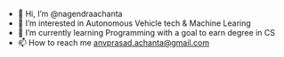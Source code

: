 - 👋 Hi, I’m @nagendraachanta
- 👀 I’m interested in Autonomous Vehicle tech & Machine Learing 
- 🌱 I’m currently learning Programming with a goal to earn degree in CS
- 📫 How to reach me anvprasad.achanta@gmail.com

<!---
nagendraachanta/nagendraachanta is a ✨ special ✨ repository because its `README.md` (this file) appears on your GitHub profile.
You can click the Preview link to take a look at your changes.
--->
